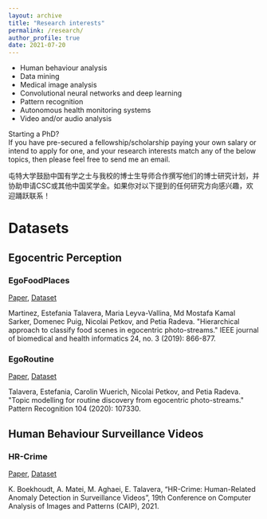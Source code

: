 ```yaml
---
layout: archive
title: "Research interests"
permalink: /research/
author_profile: true
date: 2021-07-20
---
```


* Human behaviour analysis 
* Data mining
* Medical image analysis 
* Convolutional neural networks and deep learning
* Pattern recognition
* Autonomous health monitoring systems
* Video and/or audio analysis

Starting a PhD? <br>
If you have pre-secured a fellowship/scholarship paying your own salary or intend to apply for one, and your research interests match any of the below topics, then please feel free to send me an email.

屯特大学鼓励中国有学之士与我校的博士生导师合作撰写他们的博士研究计划，并协助申请CSC或其他中国奖学金。如果你对以下提到的任何研究方向感兴趣，欢迎踊跃联系！

# Datasets 

## Egocentric Perception

### EgoFoodPlaces <br>
<u><a href="https://pubmed.ncbi.nlm.nih.gov/31199277/">Paper</a></u>, <u><a href="https://pubmed.ncbi.nlm.nih.gov/31199277/">Dataset</a></u> <br>

Martinez, Estefania Talavera, Maria Leyva-Vallina, Md Mostafa Kamal Sarker, Domenec Puig, Nicolai Petkov, and Petia Radeva. "Hierarchical approach to classify food scenes in egocentric photo-streams." IEEE journal of biomedical and health informatics 24, no. 3 (2019): 866-877. <br>

### EgoRoutine <br>
<u><a href="https://www.sciencedirect.com/science/article/pii/S0031320320301333">Paper</a></u>, <u><a href="https://www.sciencedirect.com/science/article/pii/S0031320320301333">Dataset</a></u> <br>

Talavera, Estefania, Carolin Wuerich, Nicolai Petkov, and Petia Radeva. "Topic modelling for routine discovery from egocentric photo-streams." Pattern Recognition 104 (2020): 107330. <br>
  
  
## Human Behaviour Surveillance Videos

### HR-Crime <br>
<u><a href="https://arxiv.org/abs/2108.00246">Paper</a></u>, <u><a href="https://doi.org/10.34894/IRRDJE">Dataset</a></u> <br>

K. Boekhoudt, A. Matei, M. Aghaei, E. Talavera, “HR-Crime: Human-Related Anomaly Detection in Surveillance Videos”, 19th Conference on Computer Analysis of Images and Patterns (CAIP), 2021. <br>
